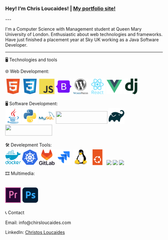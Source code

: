 <h3> Hey! I’m Chris Loucaides! | <a href="https://www.chrisloucaides.com/" target="_blank">My portfolio site!</a></h3>
---

<p>I'm a Computer Science with Management student at Queen Mary University of London. Enthusiastic about web technologies and frameworks.
Have just finished a placement year at Sky UK working as a Java Software Developer.</p>

---

🖥️ Technologies and tools

🌐 Web Development:

<img src="https://github.com/devicons/devicon/blob/master/icons/html5/html5-original.svg" width="50px" height="50px"> <img src="https://github.com/devicons/devicon/blob/master/icons/css3/css3-original.svg" width="50px" height="50px"> <img src="https://github.com/devicons/devicon/blob/master/icons/javascript/javascript-original.svg" width="50px" height="50px"> <img src="https://github.com/devicons/devicon/blob/master/icons/bootstrap/bootstrap-original.svg" width="50px" height="50px">
<img src="https://github.com/devicons/devicon/blob/master/icons/wordpress/wordpress-original.svg" width="50px" height="50px"> <img src="https://github.com/devicons/devicon/blob/master/icons/react/react-original-wordmark.svg" width="50px" height="50px"> <img src="https://github.com/devicons/devicon/blob/master/icons/vuejs/vuejs-original.svg" width="50px" height="50px"> <img src="https://github.com/devicons/devicon/blob/master/icons/django/django-plain.svg" width="50px" height="50px">
<br/>
<br/>
🖥 Software Development: <br/>
<img src="https://github.com/devicons/devicon/blob/master/icons/java/java-original.svg" width="50px" height="50px"> <img src="https://github.com/devicons/devicon/blob/master/icons/python/python-original.svg" width="50px" height="50px"> <img src="https://github.com/devicons/devicon/blob/master/icons/mysql/mysql-original-wordmark.svg" width="50px" height="50px"> <img src="https://upload.wikimedia.org/wikipedia/commons/e/e7/Visual_Paradigm_logo.png" width="165px" height="40px"> <img src="https://github.com/devicons/devicon/blob/master/icons/gradle/gradle-original.svg" width="50px" height="50px"> <img src="https://upload.wikimedia.org/wikipedia/commons/thumb/5/52/Apache_Maven_logo.svg/340px-Apache_Maven_logo.svg.png?20190703111750" width="150px" height="35px">
<br/>
<br/>
🛠 Develepment Tools: <br/>
<img src="https://github.com/devicons/devicon/blob/master/icons/docker/docker-plain-wordmark.svg" height="50px"> <img src="https://github.com/devicons/devicon/blob/master/icons/kubernetes/kubernetes-plain.svg" height="50px"> <img src="https://github.com/devicons/devicon/blob/master/icons/gitlab/gitlab-original-wordmark.svg" height="50px"> <img src="https://github.com/devicons/devicon/blob/master/icons/jira/jira-original.svg" height="50px"> <img src="https://github.com/devicons/devicon/blob/master/icons/linux/linux-original.svg" height="50px"> <img src="https://github.com/devicons/devicon/blob/master/icons/ubuntu/ubuntu-original.svg" height="50px"> <img src="https://static-00.iconduck.com/assets.00/pop-os-icon-512x512-j4ghbj1n.png" height="50px"> <img src="https://upload.wikimedia.org/wikipedia/commons/thumb/9/9c/IntelliJ_IDEA_Icon.svg/1200px-IntelliJ_IDEA_Icon.svg.png" height="50px"> <img src="https://upload.wikimedia.org/wikipedia/commons/8/8e/TeamCity_Icon.png" height="50px"> 

🎞️ Multimedia:

  <img src="https://github.com/devicons/devicon/blob/master/icons/premierepro/premierepro-original.svg" width="50px" height="50px"> <img src="https://github.com/devicons/devicon/blob/master/icons/photoshop/photoshop-original.svg" width="50px" height="50px">
---

📞 Contact

<p>Email: info@chirsloucaides.com</p>
<p>LinkedIn: <a href="https://www.linkedin.com/in/chrisloucaides/" target = "_blank">Christos Loucaides</a></p>

<!---
ChrisLoucaides/ChrisLoucaides is a ✨ special ✨ repository because its `README.md` (this file) appears on your GitHub profile.
You can click the Preview link to take a look at your changes.
--->
